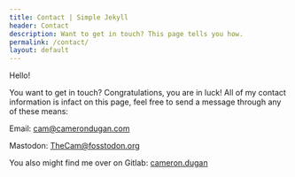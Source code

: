 ```yaml
---
title: Contact | Simple Jekyll
header: Contact
description: Want to get in touch? This page tells you how.
permalink: /contact/
layout: default
---
```


Hello!

You want to get in touch? Congratulations, you are in luck! All of my contact information is infact on this page, feel free to send a message through any of these means:

Email: cam@camerondugan.com

Mastodon: [TheCam@fosstodon.org](https://fosstodon.org/@TheCam)

You also might find me over on Gitlab: [cameron.dugan](https://gitlab.com/cameron.dugan)

